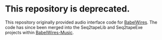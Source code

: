 # This repository is deprecated.

This repository originally provided audio interface code for [BabelWires](https://github.com/Malcohol/BabelWires). The code has since been merged into the Seq2tapeLib and Seq2tapeExe projects within [BabelWires-Music](https://github.com/Malcohol/BabelWires-Music).

